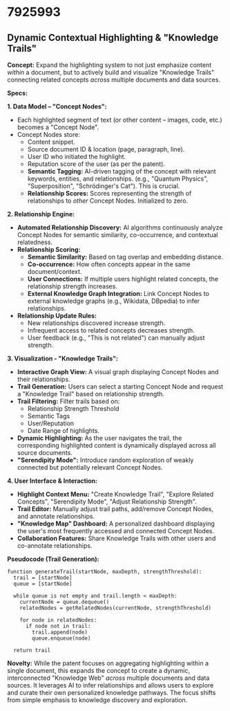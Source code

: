 # 7925993

## Dynamic Contextual Highlighting & "Knowledge Trails"

**Concept:** Expand the highlighting system to not just emphasize content *within* a document, but to actively build and visualize "Knowledge Trails" connecting related concepts *across* multiple documents and data sources.

**Specs:**

**1. Data Model – "Concept Nodes":**

*   Each highlighted segment of text (or other content – images, code, etc.) becomes a "Concept Node".
*   Concept Nodes store:
    *   Content snippet.
    *   Source document ID & location (page, paragraph, line).
    *   User ID who initiated the highlight.
    *   Reputation score of the user (as per the patent).
    *   **Semantic Tagging:** AI-driven tagging of the concept with relevant keywords, entities, and relationships. (e.g., "Quantum Physics", "Superposition", "Schrödinger's Cat"). This is crucial.
    *   **Relationship Scores:**  Scores representing the strength of relationships to *other* Concept Nodes.  Initialized to zero.

**2. Relationship Engine:**

*   **Automated Relationship Discovery:**  AI algorithms continuously analyze Concept Nodes for semantic similarity, co-occurrence, and contextual relatedness.
*   **Relationship Scoring:**
    *   **Semantic Similarity:** Based on tag overlap and embedding distance.
    *   **Co-occurrence:** How often concepts appear in the same document/context.
    *   **User Connections:**  If multiple users highlight related concepts, the relationship strength increases.
    *   **External Knowledge Graph Integration:** Link Concept Nodes to external knowledge graphs (e.g., Wikidata, DBpedia) to infer relationships.
*   **Relationship Update Rules:**
    *   New relationships discovered increase strength.
    *   Infrequent access to related concepts decreases strength.
    *   User feedback (e.g., "This is not related") can manually adjust strength.

**3. Visualization - "Knowledge Trails":**

*   **Interactive Graph View:** A visual graph displaying Concept Nodes and their relationships.
*   **Trail Generation:**  Users can select a starting Concept Node and request a "Knowledge Trail" based on relationship strength.
*   **Trail Filtering:**  Filter trails based on:
    *   Relationship Strength Threshold
    *   Semantic Tags
    *   User/Reputation
    *   Date Range of highlights.
*   **Dynamic Highlighting:** As the user navigates the trail, the corresponding highlighted content is dynamically displayed across all source documents.
*   **"Serendipity Mode":** Introduce random exploration of weakly connected but potentially relevant Concept Nodes.

**4. User Interface & Interaction:**

*   **Highlight Context Menu:** "Create Knowledge Trail", "Explore Related Concepts", "Serendipity Mode", "Adjust Relationship Strength".
*   **Trail Editor:**  Manually adjust trail paths, add/remove Concept Nodes, and annotate relationships.
*   **"Knowledge Map" Dashboard:** A personalized dashboard displaying the user's most frequently accessed and connected Concept Nodes.
*   **Collaboration Features:**  Share Knowledge Trails with other users and co-annotate relationships.

**Pseudocode (Trail Generation):**

```
function generateTrail(startNode, maxDepth, strengthThreshold):
  trail = [startNode]
  queue = [startNode]

  while queue is not empty and trail.length < maxDepth:
    currentNode = queue.dequeue()
    relatedNodes = getRelatedNodes(currentNode, strengthThreshold)

    for node in relatedNodes:
      if node not in trail:
        trail.append(node)
        queue.enqueue(node)

  return trail
```

**Novelty:**  While the patent focuses on aggregating highlighting within a single document, this expands the concept to create a dynamic, interconnected "Knowledge Web" *across* multiple documents and data sources.  It leverages AI to infer relationships and allows users to explore and curate their own personalized knowledge pathways.  The focus shifts from simple emphasis to knowledge discovery and exploration.
